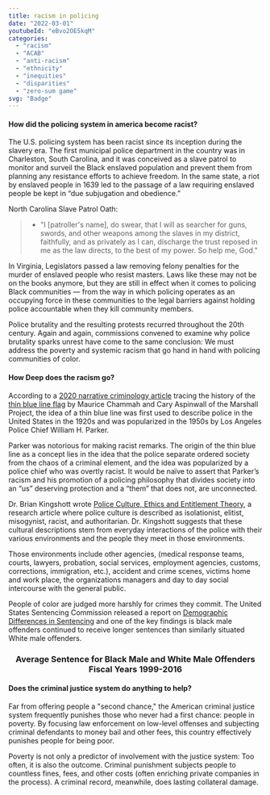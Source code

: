 ```yaml
---
title: racism in policing
date: "2022-03-01"
youtubeId: "eBvo2OE5kqM"
categories: 
  - "racism"
  - "ACAB"
  - "anti-racism"
  - "ethnicity"
  - "inequities"
  - "disparities"
  - "zero-sum game"
svg: "Badge"
---
```

<script>
import AverageSentence from '$lib/charts/AverageSentence.svelte';
</script>

#### How did the policing system in america become racist?

The U.S. policing system has been racist since its inception during the slavery era. The first municipal police department in the country was in Charleston, South Carolina, and it was conceived as a slave patrol to monitor and surveil the Black enslaved population and prevent them from planning any resistance efforts to achieve freedom. In the same state, a riot by enslaved people in 1639 led to the passage of a law requiring enslaved people be kept in “due subjugation and obedience.” 

North Carolina Slave Patrol Oath:

> * "I [patroller's name], do swear, that I will as searcher for guns, swords, and other weapons among the slaves in my district, faithfully, and as privately as I can, discharge the trust reposed in me as the law directs, to the best of my power. So help me, God."

In Virginia, Legislators passed a law removing felony penalties for the murder of enslaved people who resist masters. Laws like these may not be on the books anymore, but they are still in effect when it comes to policing Black communities — from the way in which policing operates as an occupying force in these communities to the legal barriers against holding police accountable when they kill community members.

Police brutality and the resulting protests recurred throughout the 20th century. Again and again, commissions convened to examine why police brutality sparks unrest have come to the same conclusion: We must address the poverty and systemic racism that go hand in hand with policing communities of color.

#### How Deep does the racism go?

According to a [2020 narrative criminology article](https://www.emerald.com/insight/content/doi/10.1108/978-1-78769-005-920191028/full/html?skipTracking=true) tracing the history of the [thin blue line flag](/resources/what-does-thin-blue-line-mean) by Maurice Chammah and Cary Aspinwall of the Marshall Project, the idea of a thin blue line was first used to describe police in the United States in the 1920s and was popularized in the 1950s by Los Angeles Police Chief William H. Parker. 

Parker was notorious for making racist remarks. The origin of the thin blue line as a concept lies in the idea that the police separate ordered society from the chaos of a criminal element, and the idea was popularized by a police chief who was overtly racist. It would be naïve to assert that Parker’s racism and his promotion of a policing philosophy that divides society into an “us” deserving protection and a “them” that does not, are unconnected.

Dr. Brian Kingshott wrote [Police Culture, Ethics and Entitlement Theory](https://cowards-with-badges.s3.amazonaws.com/pdfs/police_entitlement_theory.pdf), a research article where police culture is described as isolationist, elitist, misogynist, racist, and authoritarian. Dr. Kingshott suggests that these cultural descriptions stem from everyday interactions of the police with their various environments and the people they meet in those environments. 

Those environments include other agencies, (medical response teams, courts, lawyers, probation, social services, employment
agencies, customs, corrections, immigration, etc.), accident and crime scenes, victims home and work place, the organizations managers and day to day social intercourse
with the general public.

People of color are judged more harshly for crimes they commit.  The United States Sentencing Commission released a report on [Demographic Differences in Sentencing](https://cowards-with-badges.s3.amazonaws.com/pdfs/sentence_demographics.pdf) and one of the key findings is black male offenders continued to receive longer sentences than similarly situated White male offenders.


### Average Sentence for Black Male and White Male Offenders Fiscal Years 1999-2016

<AverageSentence />


#### Does the criminal justice system do anything to help?

Far from offering people a "second chance," the American criminal justice system frequently punishes those who never had a first chance: people in poverty. By focusing law enforcement on low-level offenses and subjecting criminal defendants to money bail and other fees, this country effectively punishes people for being poor.

Poverty is not only a predictor of involvement with the justice system: Too often, it is also the outcome. Criminal punishment subjects people to countless fines, fees, and other costs (often enriching private companies in the process). A criminal record, meanwhile, does lasting collateral damage.

  <style>
    h3{
      text-align: center;
      color: var(--primary-color)
    }
    
  </style>
